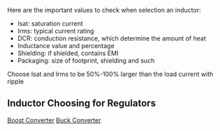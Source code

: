 Here are the important values to check when selection an inductor:
- Isat: saturation current
- Irms: typical current rating
- DCR: conduction resistance, which determine the amount of heat
- Inductance value and percentage
- Shielding: if shielded, contains EMI
- Packaging: size of footprint, shielding and such

Choose Isat and Irms to be 50%-100% larger than the load current with ripple

## Inductor Choosing for Regulators
[Boost Converter](https://www.ti.com/lit/an/slva797/slva797.pdf?ts=1711362104853&ref_url=https%253A%252F%252Fwww.google.com%252F)
[Buck Converter](https://www.ti.com/lit/an/snva038b/snva038b.pdf?ts=1711382466207)
